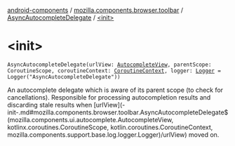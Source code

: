 [android-components](../../index.md) / [mozilla.components.browser.toolbar](../index.md) / [AsyncAutocompleteDelegate](index.md) / [&lt;init&gt;](./-init-.md)

# &lt;init&gt;

`AsyncAutocompleteDelegate(urlView: `[`AutocompleteView`](../../mozilla.components.ui.autocomplete/-autocomplete-view/index.md)`, parentScope: CoroutineScope, coroutineContext: `[`CoroutineContext`](https://kotlinlang.org/api/latest/jvm/stdlib/kotlin.coroutines/-coroutine-context/index.html)`, logger: `[`Logger`](../../mozilla.components.support.base.log.logger/-logger/index.md)` = Logger("AsyncAutocompleteDelegate"))`

An autocomplete delegate which is aware of its parent scope (to check for cancellations).
Responsible for processing autocompletion results and discarding stale results when [urlView](-init-.md#mozilla.components.browser.toolbar.AsyncAutocompleteDelegate$<init>(mozilla.components.ui.autocomplete.AutocompleteView, kotlinx.coroutines.CoroutineScope, kotlin.coroutines.CoroutineContext, mozilla.components.support.base.log.logger.Logger)/urlView) moved on.

